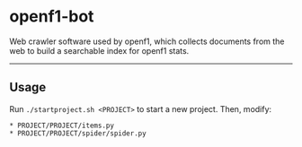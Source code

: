 openf1-bot
==========

Web crawler software used by openf1, which collects documents from the web to build a searchable index for openf1 stats.

***

## Usage

Run `./startproject.sh <PROJECT>` to start a new project. Then, modify:

    * PROJECT/PROJECT/items.py
    * PROJECT/PROJECT/spider/spider.py
